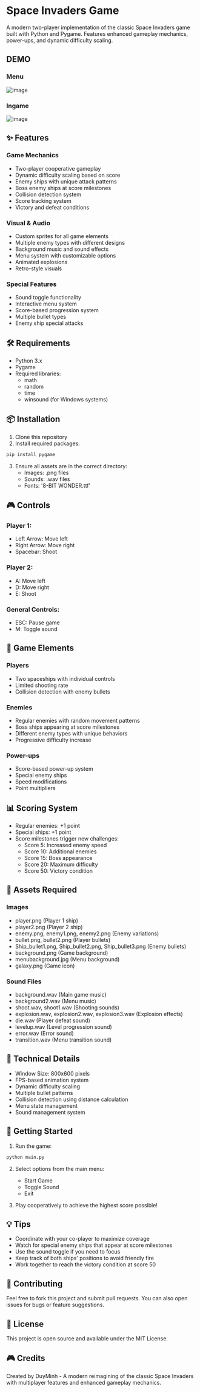 # Space Invaders Game

A modern two-player implementation of the classic Space Invaders game built with Python and Pygame. Features enhanced gameplay mechanics, power-ups, and dynamic difficulty scaling.
## DEMO 
### Menu 
![image](https://github.com/user-attachments/assets/d755b54c-aeee-43ad-8a88-0fa59419b062)
### Ingame 
![image](https://github.com/user-attachments/assets/97a81057-ae5f-48ba-a1c6-830ecdace3ff)


## ✨ Features

### Game Mechanics
- Two-player cooperative gameplay
- Dynamic difficulty scaling based on score
- Enemy ships with unique attack patterns
- Boss enemy ships at score milestones
- Collision detection system
- Score tracking system
- Victory and defeat conditions

### Visual & Audio
- Custom sprites for all game elements
- Multiple enemy types with different designs
- Background music and sound effects
- Menu system with customizable options
- Animated explosions
- Retro-style visuals

### Special Features
- Sound toggle functionality
- Interactive menu system
- Score-based progression system
- Multiple bullet types
- Enemy ship special attacks

## 🛠️ Requirements

- Python 3.x
- Pygame
- Required libraries:
  - math
  - random
  - time
  - winsound (for Windows systems)

## 📦 Installation

1. Clone this repository
2. Install required packages:
```bash
pip install pygame
```
3. Ensure all assets are in the correct directory:
   - Images: .png files
   - Sounds: .wav files
   - Fonts: '8-BIT WONDER.ttf'

## 🎮 Controls

### Player 1:
- Left Arrow: Move left
- Right Arrow: Move right
- Spacebar: Shoot

### Player 2:
- A: Move left
- D: Move right
- E: Shoot

### General Controls:
- ESC: Pause game
- M: Toggle sound

## 🎯 Game Elements

### Players
- Two spaceships with individual controls
- Limited shooting rate
- Collision detection with enemy bullets

### Enemies
- Regular enemies with random movement patterns
- Boss ships appearing at score milestones
- Different enemy types with unique behaviors
- Progressive difficulty increase

### Power-ups
- Score-based power-up system
- Special enemy ships
- Speed modifications
- Point multipliers

## 📊 Scoring System

- Regular enemies: +1 point
- Special ships: +1 point
- Score milestones trigger new challenges:
  - Score 5: Increased enemy speed
  - Score 10: Additional enemies
  - Score 15: Boss appearance
  - Score 20: Maximum difficulty
  - Score 50: Victory condition

## 🎨 Assets Required

### Images
- player.png (Player 1 ship)
- player2.png (Player 2 ship)
- enemy.png, enemy1.png, enemy2.png (Enemy variations)
- bullet.png, bullet2.png (Player bullets)
- Ship_bullet1.png, Ship_bullet2.png, Ship_bullet3.png (Enemy bullets)
- background.png (Game background)
- menubackground.jpg (Menu background)
- galaxy.png (Game icon)

### Sound Files
- background.wav (Main game music)
- background2.wav (Menu music)
- shoot.wav, shoot1.wav (Shooting sounds)
- explosion.wav, explosion2.wav, explosion3.wav (Explosion effects)
- die.wav (Player defeat sound)
- levelup.wav (Level progression sound)
- error.wav (Error sound)
- transition.wav (Menu transition sound)

## 🔧 Technical Details

- Window Size: 800x600 pixels
- FPS-based animation system
- Dynamic difficulty scaling
- Multiple bullet patterns
- Collision detection using distance calculation
- Menu state management
- Sound management system

## 🚀 Getting Started

1. Run the game:
```bash
python main.py
```

2. Select options from the main menu:
   - Start Game
   - Toggle Sound
   - Exit

3. Play cooperatively to achieve the highest score possible!

## 💡 Tips

- Coordinate with your co-player to maximize coverage
- Watch for special enemy ships that appear at score milestones
- Use the sound toggle if you need to focus
- Keep track of both ships' positions to avoid friendly fire
- Work together to reach the victory condition at score 50

## 🤝 Contributing

Feel free to fork this project and submit pull requests. You can also open issues for bugs or feature suggestions.

## 📝 License

This project is open source and available under the MIT License.

## 🎮 Credits

Created by DuyMinh - A modern reimagining of the classic Space Invaders with multiplayer features and enhanced gameplay mechanics.
